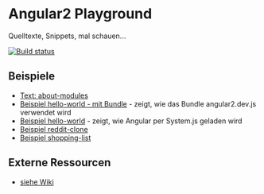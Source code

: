 # Angular2 Playground
Quelltexte, Snippets, mal schauen...

[![Build status](https://api.travis-ci.org/Angular2Buch/code.svg)](https://travis-ci.org/Angular2Buch/code)

## Beispiele

* [Text: about-modules](about-modules)
* [Beispiel hello-world - mit Bundle](hello-world-bundle) - zeigt, wie das Bundle angular2.dev.js verwendet wird
* [Beispiel hello-world](hello-world) - zeigt, wie Angular per System.js geladen wird
* [Beispiel reddit-clone](reddit-clone)
* [Beispiel shopping-list](shopping-list)

## Externe Ressourcen

* [siehe Wiki](https://github.com/Angular2Buch/code/wiki)
